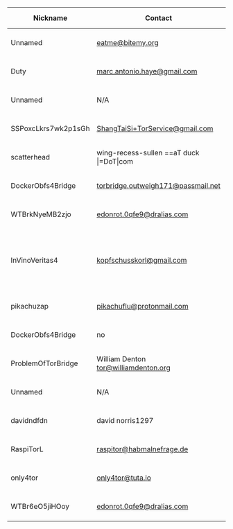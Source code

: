 | Nickname |  Contact | Hashed Fingerprint	| Running | Flags | Last Seen | First Seen | Last Restarted | Advertised Bandwidth | Platform | Version | Version Status | Recommended Version | BridgeDB Distributor | OR Addresses | Transports | BlockList |
|---|---|---|---|---|---|---|---|---|---|---|---|---|---|---|---|---|
|Unnamed | eatme@bitemy.org | 18A4971C0C1EE5ED27F508B3010B18313CAE14C8 | true | Running, V2Dir, Valid | 2025-11-01 13:48:35 | 2025-11-01 04:48:34 | 2025-11-01 04:38:55 | 0 | Tor 0.4.8.17 on Linux | 0.4.8.17 | recommended | true | N/A | 10.36.96.146:60253, [fd9f:2e19:3bcf::c4:232d]:60253 |  | |
|Duty | marc.antonio.haye@gmail.com | 2C0E58A3678C75B7B269C5076AAB0A682FF129FA | false | V2Dir, Valid | 2025-11-01 13:48:35 | 2025-11-01 09:18:34 | 2025-11-01 08:43:26 | 2481152 | Tor 0.4.8.18 on Linux | 0.4.8.18 | recommended | true | N/A | 10.216.55.109:50478 | obfs4 | |
|Unnamed | N/A | 441610E4704B00C3BEEFC0FE1544D8115F316AC4 | true | Running, Valid | 2025-11-01 13:48:35 | 2025-11-01 12:18:35 | 2025-11-01 11:59:59 | 0 | Tor 0.4.8.17 on Linux | 0.4.8.17 | recommended | true | N/A | 10.144.229.189:53896 | obfs4 | distributed=false|
|SSPoxcLkrs7wk2p1sGh | ShangTaiSi+TorService@gmail.com | 4506A97B4FD81C6BC55E5C8A641479D294F2313A | true | Running, V2Dir, Valid | 2025-11-01 13:48:35 | 2025-11-01 02:18:34 | 2025-10-30 10:19:23 | 60416 | Tor 0.4.8.19 on Linux | 0.4.8.19 | recommended | true | settings | 10.51.35.4:62113 |  | |
|scatterhead | wing-recess-sullen ==aT duck \\|=DoT\\|com | 45E2647EBC8D5E6452E0AAA64D1496F507E84061 | true | Running, V2Dir, Valid | 2025-11-01 13:48:35 | 2025-11-01 13:48:35 | 2025-11-01 13:51:51 | 0 | Tor 0.4.8.19 on Linux | 0.4.8.19 | recommended | true | N/A | 10.118.222.174:60093, [fd9f:2e19:3bcf::1d:c24b]:60093 | obfs4 | |
|DockerObfs4Bridge | torbridge.outweigh171@passmail.net | 5FEFBB2211A7F7FE3EB36197341BC1F380BCE6AA | true | Running, V2Dir, Valid | 2025-11-01 13:48:35 | 2025-11-01 13:18:35 | 2025-10-30 20:40:57 | 1524269 | Tor 0.4.8.14 on Linux | 0.4.8.14 | recommended | true | N/A | 10.185.209.110:61783 | obfs4 | |
|WTBrkNyeMB2zjo | edonrot.0qfe9@dralias.com | 6460788977D0E912118F3C37D5170FDC3485A7CA | false | V2Dir, Valid | 2025-11-01 13:48:35 | 2025-11-01 06:48:34 | 2025-11-01 06:29:33 | 72704 | Tor 0.4.8.17 on Linux | 0.4.8.17 | recommended | true | N/A | 10.248.185.94:51264 | webtunnel | |
|InVinoVeritas4 | kopfschusskorl@gmail.com | 674FF3ECBCD0E6D78AA18812B0AF9F27B68AF6AA | true | Running, V2Dir, Valid | 2025-11-01 13:48:35 | 2025-11-01 12:48:35 | 2025-11-01 11:14:15 | 0 | Tor 0.4.8.11 on Windows Server 2012 [or later] | 0.4.8.11 | recommended | true | N/A | 10.8.100.18:64225 | obfs4 | |
|pikachuzap | pikachuflu@protonmail.com | 7B5D4E9D3628B4295A599BB30CEB005AD638E967 | true | Running, V2Dir, Valid | 2025-11-01 13:48:35 | 2025-11-01 09:18:34 | 2025-11-01 08:50:25 | 0 | Tor 0.4.8.19 on Linux | 0.4.8.19 | recommended | true | N/A | 10.250.158.187:60160 | obfs4 | |
|DockerObfs4Bridge | no | 939177E1AB521493378C8614B9E6958F6FA8A126 | false | V2Dir, Valid | 2025-11-01 13:48:35 | 2025-11-01 10:48:34 | 2025-11-01 10:28:50 | 4794368 | Tor 0.4.8.14 on Linux | 0.4.8.14 | recommended | true | none | 10.32.241.210:54610 | obfs4 | |
|ProblemOfTorBridge | William Denton <tor@williamdenton.org> | 96456316205648FA7D7D41A78AB7690360445893 | true | Running, Valid | 2025-11-01 13:48:35 | 2025-11-01 00:18:34 | 2025-10-31 23:48:33 | 0 | Tor 0.4.8.17 on Linux | 0.4.8.17 | recommended | true | N/A | 10.180.243.133:61853 |  | |
|Unnamed | N/A | A438DF4EC08F8EF580860F9F98286661DCBB1B59 | false | V2Dir, Valid | 2025-11-01 13:48:35 | 2025-11-01 08:18:34 | 2025-11-01 08:11:22 | 0 | Tor 0.4.8.10 on Linux | 0.4.8.10 | recommended | true | N/A | 10.14.62.193:61176, [fd9f:2e19:3bcf::c6:263d]:61176 | obfs3, obfs4 | |
|davidndfdn | david norris1297 <AT gmail dot com> | BC491CFC702EED4560CC0CBDF46BE293723E7D07 | true | Running, V2Dir, Valid | 2025-11-01 13:48:35 | 2025-11-01 02:48:34 | 2025-11-01 03:41:51 | 106496 | Tor 0.4.8.16 on Linux | 0.4.8.16 | recommended | true | N/A | 10.171.68.242:55590 |  | |
|RaspiTorL | raspitor@habmalnefrage.de | D0F09B2E9CC1DE6E7B06FB4BC75DACD8E27CCD6F | false | Valid | 2025-11-01 13:48:35 | 2025-11-01 00:18:34 | 2025-11-01 12:59:16 | 402432 | Tor 0.4.8.18 on Linux | 0.4.8.18 | recommended | true | settings | 10.199.79.159:62940 | obfs4 | distributed=false|
|only4tor | only4tor@tuta.io | FC76F7350D238620217B926FC55FB165380A9354 | false | V2Dir, Valid | 2025-11-01 13:48:35 | 2025-11-01 10:48:34 | 2025-11-01 10:23:52 | 68608 | Tor 0.4.8.10 on Linux | 0.4.8.10 | recommended | true | N/A | 10.33.93.208:51081 |  | |
|WTBr6eO5jiHOoy | edonrot.0qfe9@dralias.com | FD6F95BCC29C4A6F09E04BFE85239E7FF10383AE | false | V2Dir, Valid | 2025-11-01 13:48:35 | 2025-11-01 07:48:34 | 2025-11-01 07:43:50 | 0 | Tor 0.4.8.17 on Linux | 0.4.8.17 | recommended | true | N/A | 10.81.183.76:60097 | webtunnel | |
